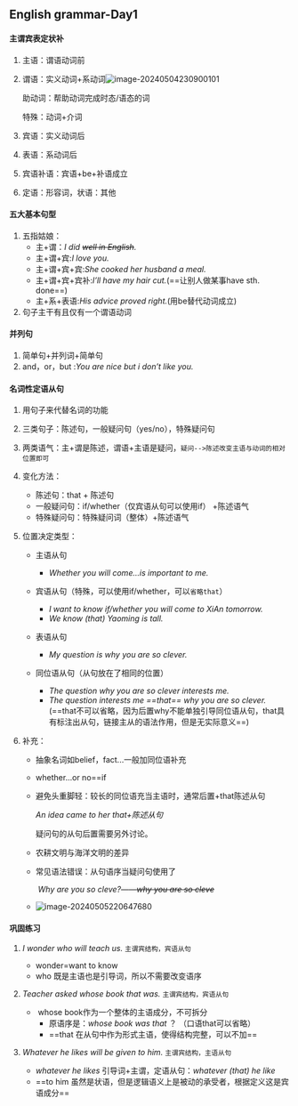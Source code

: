 ## English grammar-Day1

#### 主谓宾表定状补

1. 主语：谓语动词前

2. 谓语：实义动词+系动词![image-20240504230900101](C:/Users/86198/AppData/Roaming/Typora/typora-user-images/image-20240504230900101.png)

   助动词：帮助动词完成时态/语态的词

   特殊：动词+介词

3. 宾语：实义动词后

4. 表语：系动词后

5. 宾语补语：宾语+be+补语成立

6. 定语：形容词，状语：其他

#### 五大基本句型

1. 五指姑娘：
   - 主+谓：*I did ~~well in English~~.*
   - 主+谓+宾:*I love you.*
   - 主+谓+宾+宾:*She cooked her husband a meal.*
   - 主+谓+宾+宾补:*I’ll have my hair cut.*(==让别人做某事have sth. done==)
   - 主+系+表语:*His advice proved right.*(用be替代动词成立)
2. 句子主干有且仅有一个谓语动词

#### 并列句

1. 简单句+并列词+简单句
2. and，or，but :*You are nice but i don’t like you.*

#### 名词性定语从句

1. 用句子来代替名词的功能

2. 三类句子：陈述句，一般疑问句（yes/no），特殊疑问句

3. 两类语气：主+谓是陈述，谓语+主语是疑问，`疑问-->陈述改变主语与动词的相对位置即可`

4. 变化方法：

   - 陈述句：that + 陈述句
   - 一般疑问句：if/whether（仅宾语从句可以使用if） +陈述语气
   - 特殊疑问句：特殊疑问词（整体）+陈述语气

5. 位置决定类型：

   - 主语从句
     - *Whether you will come...is important to me.*

   - 宾语从句（特殊，可以使用if/whether，可以`省略that`）
     - *I want to know if/whether you will come to XiAn tomorrow.*
     - *We know (that) Yaoming is tall.*
   - 表语从句
     - *My question is why you are so clever.*
   - 同位语从句（从句放在了相同的位置）
     - *The question why you are so clever interests me.*
     - *The question interests me ==that== why you are so clever.*(==that不可以省略，因为后置why不能单独引导同位语从句，that具有标注出从句，链接主从的语法作用，但是无实际意义==)

6. 补充：

   - 抽象名词如belief，fact...一般加同位语补充

   - whether...or no==if

   - 避免头重脚轻：较长的同位语充当主语时，通常后置+that陈述从句

     *An idea came to her that+陈述从句*
   
     疑问句的从句后置需要另外讨论。
   
   - 农耕文明与海洋文明的差异
   
   - 常见语法错误：从句语序当疑问句使用了
   
     ​	*Why are you so cleve?*——~~*why you are so cleve*~~
     
   - ![image-20240505220647680](C:/Users/86198/AppData/Roaming/Typora/typora-user-images/image-20240505220647680.png)

#### 巩固练习

1. *I wonder who will teach us.*											`主谓宾结构，宾语从句`

   - wonder=want to know
   - who 既是主语也是引导词，所以不需要改变语序

2. *Teacher asked whose book that was.*                          `主谓宾结构，宾语从句`

   - ​	whose book作为一个整体的主语成分，不可拆分
     - 原语序是：*whose book was that* ？ （口语that可以省略）
     - ==that 在从句中作为形式主语，使得结构完整，可以不加==

3. *Whatever he likes will be given to him.*                        `主谓宾结构，主语从句`

   - *whatever he likes*  引导词+主谓，定语从句：*whatever (that) he like* 
   - ==to him 虽然是状语，但是逻辑语义上是被动的承受者，根据定义这是宾语成分==

   

